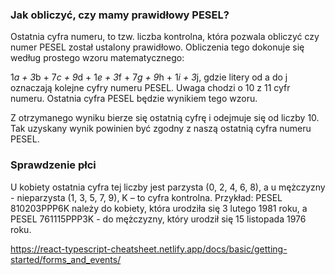 ### Jak obliczyć, czy mamy prawidłowy PESEL?

Ostatnia cyfra numeru, to tzw. liczba kontrolna, która pozwala obliczyć czy numer PESEL został ustalony prawidłowo. Obliczenia tego dokonuje się według prostego wzoru matematycznego:

1*a + 3*b + 7*c + 9*d + 1*e + 3*f + 7*g + 9*h + 1*i + 3*j, gdzie litery od a do j oznaczają kolejne cyfry numeru PESEL. Uwaga chodzi o 10 z 11 cyfr numeru. Ostatnia cyfra PESEL będzie wynikiem tego wzoru.

Z otrzymanego wyniku bierze się ostatnią cyfrę i odejmuje się od liczby 10. Tak uzyskany wynik powinien być zgodny z naszą ostatnią cyfra numeru PESEL.

### Sprawdzenie płci
U kobiety ostatnia cyfra tej liczby jest parzysta (0, 2, 4, 6, 8), a u mężczyzny - nieparzysta (1, 3, 5, 7, 9), K – to cyfra kontrolna. Przykład: PESEL 810203PPP6K należy do kobiety, która urodziła się 3 lutego 1981 roku, a PESEL 761115PPP3K - do mężczyzny, który urodził się 15 listopada 1976 roku.


https://react-typescript-cheatsheet.netlify.app/docs/basic/getting-started/forms_and_events/